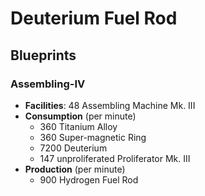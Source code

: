 # Deuterium Fuel Rod

## Blueprints

### Assembling-IV

- **Facilities**: 48 Assembling Machine Mk. III
- **Consumption** (per minute)
	- 360 Titanium Alloy
	- 360 Super-magnetic Ring
	- 7200 Deuterium
	- 147 unproliferated Proliferator Mk. III
- **Production** (per minute)
	- 900 Hydrogen Fuel Rod
